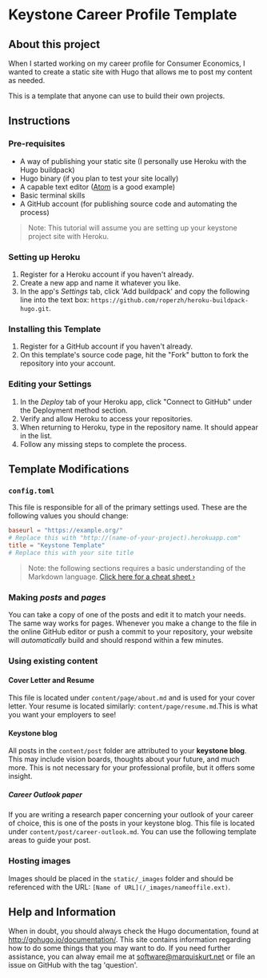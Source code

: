 # Keystone Career Profile Template

## About this project
When I started working on my career profile for Consumer Economics, I wanted to create a static site with Hugo that allows me to post my content as needed.

This is a template that anyone can use to build their own projects.

## Instructions
### Pre-requisites

* A way of publishing your static site (I personally use Heroku with the Hugo buildpack)
* Hugo binary (if you plan to test your site locally)
* A capable text editor ([Atom](http://atom.io) is a good example)
* Basic terminal skills
* A GitHub account (for publishing source code and automating the process)


> Note: This tutorial will assume you are setting up your keystone project site with Heroku.


### Setting up Heroku
1. Register for a Heroku account if you haven't already.
2. Create a new app and name it whatever you like.
3. In the app's *Settings* tab, click 'Add buildpack' and copy the following line into the text box: `https://github.com/roperzh/heroku-buildpack-hugo.git`.

### Installing this Template
1. Register for a GitHub account if you haven't already.
2. On this template's source code page, hit the "Fork" button to fork the repository into your account.

### Editing your Settings
1. In the *Deploy* tab of your Heroku app, click "Connect to GitHub" under the Deployment method section.
2. Verify and allow Heroku to access your repositories.
3. When returning to Heroku, type in the repository name. It should appear in the list.
4. Follow any missing steps to complete the process.

## Template Modifications
### `config.toml`
This file is responsible for all of the primary settings used. These are the following values you should change:

```toml
baseurl = "https://example.org/"
# Replace this with "http://(name-of-your-project).herokuapp.com"
title = "Keystone Template"
# Replace this with your site title
```

> Note: the following sections requires a basic understanding of the Markdown language. [Click here for a cheat sheet &rsaquo;](https://guides.github.com/pdfs/markdown-cheatsheet-online.pdf)


### Making *posts* and *pages*
You can take a copy of one of the posts and edit it to match your needs. The same way works for pages. Whenever you make a change to the file in the online GitHub editor or push a commit to your repository, your website will *automatically* build and should respond within a few minutes.

### Using existing content
#### Cover Letter and Resume
This file is located under `content/page/about.md` and is used for your cover letter. Your resume is located similarly: `content/page/resume.md`.This is what you want your employers to see!

#### Keystone blog
All posts in the `content/post` folder are attributed to your **keystone blog**. This may include vision boards, thoughts about your future, and much more. This is not necessary for your professional profile, but it offers some insight.

##### Career Outlook paper
If you are writing a research paper concerning your outlook of your career of choice, this is one of the posts in your keystone blog. This file is located under `content/post/career-outlook.md`. You can use the following template areas to guide your post.

### Hosting images
Images should be placed in the `static/_images` folder and should be referenced with the URL: `[Name of URL](/_images/nameoffile.ext)`.

## Help and Information
When in doubt, you should always check the Hugo documentation, found at http://gohugo.io/documentation/. This site contains information regarding how to do some things that you may want to do. If you need further assistance, you can alway email me at [software@marquiskurt.net](mailto:software@marquiskurt.net) or file an issue on GitHub with the tag 'question'.
